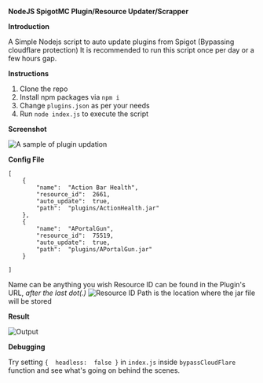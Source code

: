 **NodeJS SpigotMC Plugin/Resource Updater/Scrapper**

**Introduction**

A Simple Nodejs script to auto update plugins from Spigot (Bypassing cloudflare protection)
It is recommended to run this script once per day or a few hours gap.

**Instructions**
1. Clone the repo
2. Install npm packages via `npm i`
3. Change `plugins.json` as per your needs
4. Run `node index.js` to execute the script

**Screenshot**

![A sample of plugin updation](https://i.imgur.com/HyTbMhQ.png)

**Config File**

```
[
	{
		"name":  "Action Bar Health",
		"resource_id":  2661,
		"auto_update":  true,
		"path":  "plugins/ActionHealth.jar"
	},
	{
		"name":  "APortalGun",
		"resource_id":  75519,
		"auto_update":  true,
		"path":  "plugins/APortalGun.jar"
	}

]
```
Name can be anything you wish
Resource ID can be found in the Plugin's URL, *after the last dot(.)*
![Resource ID](https://i.imgur.com/9DkXuZO.png)
Path is the location where the jar file will be stored

**Result**

![Output](https://i.imgur.com/8ED4g9B.png)

**Debugging**

Try setting `{  headless:  false }` in `index.js` inside `bypassCloudFlare` function and see what's going on behind the scenes.